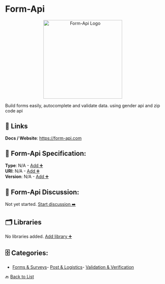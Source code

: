 # Form-Api
<p align="center">
    <img width="256" src="https://raw.githubusercontent.com/apis-list/apis-list/main/apis/form-api/logo_256x256.png" alt="Form-Api Logo"/>
</p>
Build forms easily, autocomplete and validate data. using gender api and zip code api

##  🔗 Links
**Docs / Website**: https://form-api.com

## 🧬 Form-Api Specification:
**Type**: N/A - [Add ➕](https://github.com/apis-list/apis-list/edit/main/apis.yaml#L7077)  
**URI**: N/A - [Add ➕](https://github.com/apis-list/apis-list/edit/main/apis.yaml#L7077)  
**Version**: N/A - [Add ➕](https://github.com/apis-list/apis-list/edit/main/apis.yaml#L7077)

## 💬 Form-Api Discussion:
Not yet started. [Start discussion ➡️](https://github.com/apis-list/apis-list/discussions/new)

## 🗂️ Libraries

No libraries added. [Add library ➕](https://github.com/apis-list/apis-list/edit/main/apis.yaml#L7077)    


## 🗄️ Categories:
- [Forms & Surveys](https://github.com/apis-list/apis-list#forms--surveys-)- [Post & Logistics](https://github.com/apis-list/apis-list#post--logistics-)- [Validation & Verification](https://github.com/apis-list/apis-list#validation--verification-)

🔙  [Back to List](https://github.com/apis-list/apis-list)
